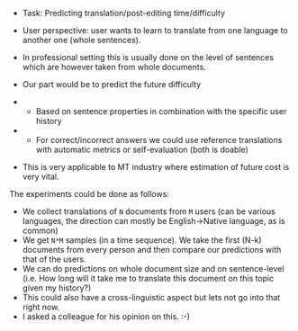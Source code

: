 - Task: Predicting translation/post-editing time/difficulty
- User perspective: user wants to learn to translate from one language to another one (whole sentences).
- In professional setting this is usually done on the level of sentences which are however taken from whole documents.

- Our part would be to predict the future difficulty
- - Based on sentence properties in combination with the specific user history
- - For correct/incorrect answers we could use reference translations with automatic metrics or self-evaluation (both is doable)
- This is very applicable to MT industry where estimation of future cost is very vital.

The experiments could be done as follows:

- We collect translations of `N` documents from `M` users (can be various languages, the direction can mostly be English->Native language, as is common)
- We get `N*M` samples (in a time sequence). We take the first (N-k) documents from every person and then compare our predictions with that of the users.
- We can do predictions on whole document size and on sentence-level (i.e. How long will it take me to translate this document on this topic given my history?)
- This could also have a cross-linguistic aspect but lets not go into that right now.
- I asked a colleague for his opinion on this. :-)
